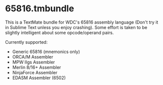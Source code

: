 65816.tmbundle
==============

This is a TextMate bundle for WDC's 65816 assembly language (Don't try it in Sublime Text unless you enjoy crashing).  Some effort is taken to be 
slightly intelligent about some opcode/operand pairs.

Currently supported:
* Generic 65816 (mnemonics only)
* ORCA/M Assembler
* MPW IIgs Assembler
* Merlin 8/16+ Assembler
* NinjaForce Assembler
* EDASM Assembler (6502)

